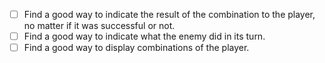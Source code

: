 - [ ] Find a good way to indicate the result of the combination to the player, no matter if it was successful or not.
- [ ] Find a good way to indicate what the enemy did in its turn.
- [ ] Find a good way to display combinations of the player.
